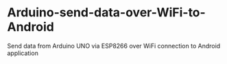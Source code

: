 # Arduino-send-data-over-WiFi-to-Android
Send data from Arduino UNO via ESP8266 over WiFi connection to Android application
